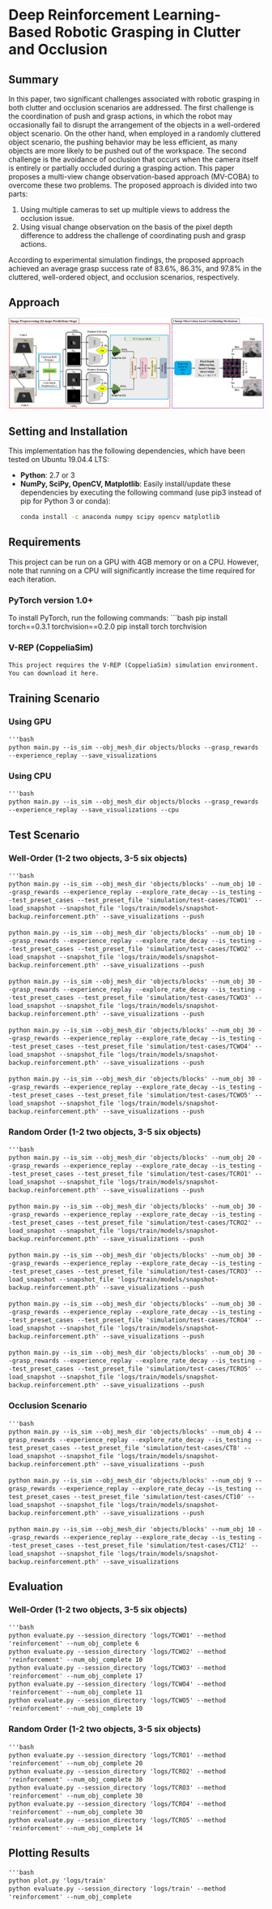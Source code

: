 # Deep Reinforcement Learning-Based Robotic Grasping in Clutter and Occlusion

## Summary
In this paper, two significant challenges associated with robotic grasping in both clutter and occlusion scenarios are addressed. The first challenge is the coordination of push and grasp actions, in which the robot may occasionally fail to disrupt the arrangement of the objects in a well-ordered object scenario. On the other hand, when employed in a randomly cluttered object scenario, the pushing behavior may be less efficient, as many objects are more likely to be pushed out of the workspace. The second challenge is the avoidance of occlusion that occurs when the camera itself is entirely or partially occluded during a grasping action. This paper proposes a multi-view change observation-based approach (MV-COBA) to overcome these two problems. The proposed approach is divided into two parts:
1. Using multiple cameras to set up multiple views to address the occlusion issue.
2. Using visual change observation on the basis of the pixel depth difference to address the challenge of coordinating push and grasp actions.

According to experimental simulation findings, the proposed approach achieved an average grasp success rate of 83.6%, 86.3%, and 97.8% in the cluttered, well-ordered object, and occlusion scenarios, respectively.

## Approach 
![Robotic Grasping](images/Approach.png)

## Setting and Installation
This implementation has the following dependencies, which have been tested on Ubuntu 19.04.4 LTS:

- **Python**: 2.7 or 3
- **NumPy, SciPy, OpenCV, Matplotlib**: Easily install/update these dependencies by executing the following command (use pip3 instead of pip for Python 3 or conda):
  ```bash
  conda install -c anaconda numpy scipy opencv matplotlib

## Requirements
This project can be run on a GPU with 4GB memory or on a CPU. However, note that running on a CPU will significantly increase the time required for each iteration.

### PyTorch version 1.0+
To install PyTorch, run the following commands:
    ```bash
    pip install torch==0.3.1 torchvision==0.2.0
    pip install torch torchvision

### V-REP (CoppeliaSim)
    This project requires the V-REP (CoppeliaSim) simulation environment. You can download it here.


## Training Scenario
### Using GPU
    '''bash
    python main.py --is_sim --obj_mesh_dir objects/blocks --grasp_rewards --experience_replay --save_visualizations

### Using CPU
    '''bash
    python main.py --is_sim --obj_mesh_dir objects/blocks --grasp_rewards --experience_replay --save_visualizations --cpu


## Test Scenario
### Well-Order (1-2 two objects, 3-5 six objects)
    '''bash
    python main.py --is_sim --obj_mesh_dir 'objects/blocks' --num_obj 10 --grasp_rewards --experience_replay --explore_rate_decay --is_testing --test_preset_cases --test_preset_file 'simulation/test-cases/TCWO1' --load_snapshot --snapshot_file 'logs/train/models/snapshot-backup.reinforcement.pth' --save_visualizations --push

    python main.py --is_sim --obj_mesh_dir 'objects/blocks' --num_obj 10 --grasp_rewards --experience_replay --explore_rate_decay --is_testing --test_preset_cases --test_preset_file 'simulation/test-cases/TCWO2' --load_snapshot --snapshot_file 'logs/train/models/snapshot-backup.reinforcement.pth' --save_visualizations --push

    python main.py --is_sim --obj_mesh_dir 'objects/blocks' --num_obj 30 --grasp_rewards --experience_replay --explore_rate_decay --is_testing --test_preset_cases --test_preset_file 'simulation/test-cases/TCWO3' --load_snapshot --snapshot_file 'logs/train/models/snapshot-backup.reinforcement.pth' --save_visualizations --push

    python main.py --is_sim --obj_mesh_dir 'objects/blocks' --num_obj 30 --grasp_rewards --experience_replay --explore_rate_decay --is_testing --test_preset_cases --test_preset_file 'simulation/test-cases/TCWO4' --load_snapshot --snapshot_file 'logs/train/models/snapshot-backup.reinforcement.pth' --save_visualizations --push

    python main.py --is_sim --obj_mesh_dir 'objects/blocks' --num_obj 30 --grasp_rewards --experience_replay --explore_rate_decay --is_testing --test_preset_cases --test_preset_file 'simulation/test-cases/TCWO5' --load_snapshot --snapshot_file 'logs/train/models/snapshot-backup.reinforcement.pth' --save_visualizations --push


### Random Order (1-2 two objects, 3-5 six objects)
    '''bash
    python main.py --is_sim --obj_mesh_dir 'objects/blocks' --num_obj 20 --grasp_rewards --experience_replay --explore_rate_decay --is_testing --test_preset_cases --test_preset_file 'simulation/test-cases/TCRO1' --load_snapshot --snapshot_file 'logs/train/models/snapshot-backup.reinforcement.pth' --save_visualizations --push

    python main.py --is_sim --obj_mesh_dir 'objects/blocks' --num_obj 30 --grasp_rewards --experience_replay --explore_rate_decay --is_testing --test_preset_cases --test_preset_file 'simulation/test-cases/TCRO2' --load_snapshot --snapshot_file 'logs/train/models/snapshot-backup.reinforcement.pth' --save_visualizations --push

    python main.py --is_sim --obj_mesh_dir 'objects/blocks' --num_obj 30 --grasp_rewards --experience_replay --explore_rate_decay --is_testing --test_preset_cases --test_preset_file 'simulation/test-cases/TCRO3' --load_snapshot --snapshot_file 'logs/train/models/snapshot-backup.reinforcement.pth' --save_visualizations --push

    python main.py --is_sim --obj_mesh_dir 'objects/blocks' --num_obj 30 --grasp_rewards --experience_replay --explore_rate_decay --is_testing --test_preset_cases --test_preset_file 'simulation/test-cases/TCRO4' --load_snapshot --snapshot_file 'logs/train/models/snapshot-backup.reinforcement.pth' --save_visualizations --push

    python main.py --is_sim --obj_mesh_dir 'objects/blocks' --num_obj 30 --grasp_rewards --experience_replay --explore_rate_decay --is_testing --test_preset_cases --test_preset_file 'simulation/test-cases/TCRO5' --load_snapshot --snapshot_file 'logs/train/models/snapshot-backup.reinforcement.pth' --save_visualizations --push

### Occlusion Scenario
    '''bash
    python main.py --is_sim --obj_mesh_dir 'objects/blocks' --num_obj 4 --grasp_rewards --experience_replay --explore_rate_decay --is_testing --test_preset_cases --test_preset_file 'simulation/test-cases/CT8' --load_snapshot --snapshot_file 'logs/train/models/snapshot-backup.reinforcement.pth' --save_visualizations --push

    python main.py --is_sim --obj_mesh_dir 'objects/blocks' --num_obj 9 --grasp_rewards --experience_replay --explore_rate_decay --is_testing --test_preset_cases --test_preset_file 'simulation/test-cases/CT10' --load_snapshot --snapshot_file 'logs/train/models/snapshot-backup.reinforcement.pth' --save_visualizations --push

    python main.py --is_sim --obj_mesh_dir 'objects/blocks' --num_obj 10 --grasp_rewards --experience_replay --explore_rate_decay --is_testing --test_preset_cases --test_preset_file 'simulation/test-cases/CT12' --load_snapshot --snapshot_file 'logs/train/models/snapshot-backup.reinforcement.pth' --save_visualizations

## Evaluation
### Well-Order (1-2 two objects, 3-5 six objects)
    '''bash
    python evaluate.py --session_directory 'logs/TCWO1' --method 'reinforcement' --num_obj_complete 6
    python evaluate.py --session_directory 'logs/TCWO2' --method 'reinforcement' --num_obj_complete 10
    python evaluate.py --session_directory 'logs/TCWO3' --method 'reinforcement' --num_obj_complete 17
    python evaluate.py --session_directory 'logs/TCWO4' --method 'reinforcement' --num_obj_complete 11
    python evaluate.py --session_directory 'logs/TCWO5' --method 'reinforcement' --num_obj_complete 10

### Random Order (1-2 two objects, 3-5 six objects)
    '''bash
    python evaluate.py --session_directory 'logs/TCRO1' --method 'reinforcement' --num_obj_complete 20
    python evaluate.py --session_directory 'logs/TCRO2' --method 'reinforcement' --num_obj_complete 30
    python evaluate.py --session_directory 'logs/TCRO3' --method 'reinforcement' --num_obj_complete 30
    python evaluate.py --session_directory 'logs/TCRO4' --method 'reinforcement' --num_obj_complete 30
    python evaluate.py --session_directory 'logs/TCRO5' --method 'reinforcement' --num_obj_complete 14

## Plotting Results
    '''bash
    python plot.py 'logs/train'
    python evaluate.py --session_directory 'logs/train' --method 'reinforcement' --num_obj_complete










